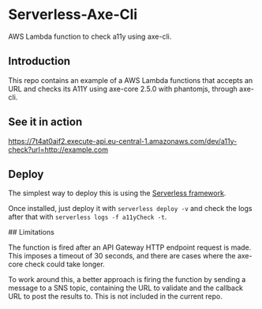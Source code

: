 # Serverless-Axe-Cli

AWS Lambda function to check a11y using axe-cli.

## Introduction

This repo contains an example of a AWS Lambda functions that accepts an URL and
checks its A11Y using axe-core 2.5.0 with phantomjs, through axe-cli.

## See it in action

https://7t4at0aif2.execute-api.eu-central-1.amazonaws.com/dev/a11y-check?url=http://example.com

## Deploy

The simplest way to deploy this is using the [Serverless framework](https://serverless.com/).

Once installed, just deploy it with `serverless deploy -v` and check the logs after that with `serverless logs -f a11yCheck -t`.

## Limitations

The function is fired after an API Gateway HTTP endpoint request is made. This imposes a timeout of 30 seconds, and there are cases where the axe-core check could take longer.

To work around this, a better approach is firing the function by sending a message to a SNS topic, containing the URL to validate and the callback URL to post the results to. This is not included in the current repo.
